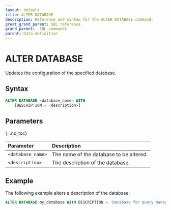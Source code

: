 ```yaml
---
layout: default
title: ALTER DATABASE
description: Reference and syntax for the ALTER DATABASE command.
great_grand_parent: SQL reference
grand_parent:  SQL commands
parent: Data definition
---
```


# ALTER DATABASE

Updates the configuration of the specified database.

## Syntax

```sql
ALTER DATABASE <database_name> WITH
    [DESCRIPTION = <description>]
```

## Parameters 
{: .no_toc} 

| Parameter | Description |
| :--- | :--- |
| `<database_name>`                  | The name of the database to be altered. |
| `<description>`      | The description of the database. |

## Example
The following example alters a description of the database: 

```sql
ALTER DATABASE my_database WITH DESCRIPTION = 'Database for query management';
```
